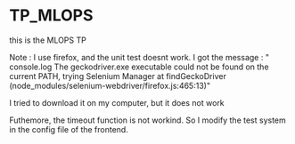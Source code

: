 # TP_MLOPS
this is the MLOPS TP


Note : I use firefox, and the unit test doesnt work. 
I got the message : "  console.log
    The geckodriver.exe executable could not be found on the current PATH, trying Selenium Manager at findGeckoDriver (node_modules/selenium-webdriver/firefox.js:465:13)"

I tried to download it on my computer, but it does not work


Futhemore, the timeout function is not workind. So I modify the test system in the config file of the frontend.

